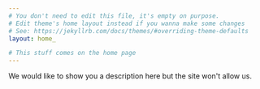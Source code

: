 ```yaml
---
# You don't need to edit this file, it's empty on purpose.
# Edit theme's home layout instead if you wanna make some changes
# See: https://jekyllrb.com/docs/themes/#overriding-theme-defaults
layout: home_

# This stuff comes on the home page
---
```


We would like to show you a description here but the site won't allow us.
